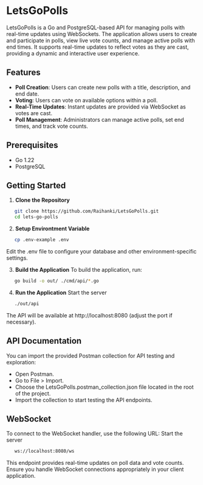 # LetsGoPolls

LetsGoPolls is a Go and PostgreSQL-based API for managing polls with real-time updates using WebSockets. The application allows users to create and participate in polls, view live vote counts, and manage active polls with end times. It supports real-time updates to reflect votes as they are cast, providing a dynamic and interactive user experience.

## Features

- **Poll Creation**: Users can create new polls with a title, description, and end date.
- **Voting**: Users can vote on available options within a poll.
- **Real-Time Updates**: Instant updates are provided via WebSocket as votes are cast.
- **Poll Management**: Administrators can manage active polls, set end times, and track vote counts.

## Prerequisites

- Go 1.22
- PostgreSQL

## Getting Started

1. **Clone the Repository**
```bash
   git clone https://github.com/Raihanki/LetsGoPolls.git
   cd lets-go-polls
```
2. **Setup Environtment Variable**
```bash
   cp .env-example .env
```
Edit the .env file to configure your database and other environment-specific settings.

3. **Build the Application**
To build the application, run:
```bash
   go build -o out/ ./cmd/api/*.go
```
4. **Run the Application**
Start the server
```bash
   ./out/api
```
The API will be available at http://localhost:8080 (adjust the port if necessary).

## API Documentation
You can import the provided Postman collection for API testing and exploration:
- Open Postman.
- Go to File > Import.
- Choose the LetsGoPolls.postman_collection.json file located in the root of the project.
- Import the collection to start testing the API endpoints.

## WebSocket
To connect to the WebSocket handler, use the following URL:
Start the server
```bash
   ws://localhost:8080/ws
```
This endpoint provides real-time updates on poll data and vote counts. Ensure you handle WebSocket connections appropriately in your client application.

